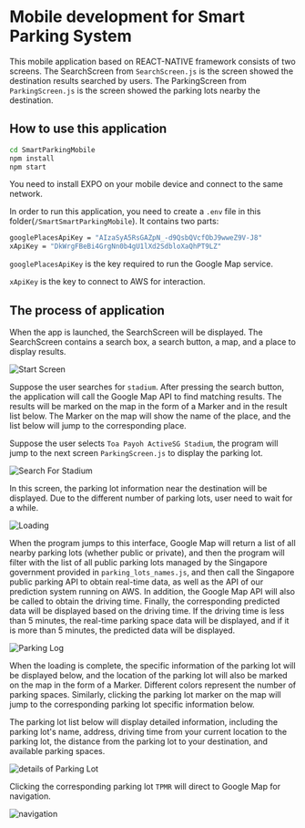 # Mobile development for Smart Parking System

This mobile application based on REACT-NATIVE framework consists of two screens. The SearchScreen from `SearchScreen.js` is the screen showed the destination results searched by users. The ParkingScreen from `ParkingScreen.js` is the screen showed the parking lots nearby the destination.

## How to use this application

```bash
cd SmartParkingMobile
npm install 
npm start
```
You need to install EXPO on your mobile device and connect to the same network.

In order to run this application, you need to create a `.env` file in this folder(`/SmartSmartParkingMobile`). It contains two parts: 

```bash
googlePlacesApiKey = "AIzaSyA5RsGAZpN_-d9QsbQVcfObJ9wweZ9V-J8" 
xApiKey = "DkWrgFBeBi4GrgNn0b4gU1lXd2SdbloXaQhPT9LZ"
```
`googlePlacesApiKey` is the key required to run the Google Map service.

`xApiKey` is the key to connect to AWS for interaction.

## The process of application

When the app is launched, the SearchScreen will be displayed. The SearchScreen contains a search box, a search button, a map, and a place to display results.


![Start Screen](../assets/startScreen.PNG)

Suppose the user searches for `stadium`. After pressing the search button, the application will call the Google Map API to find matching results. The results will be marked on the map in the form of a Marker and in the result list below. The Marker on the map will show the name of the place, and the list below will jump to the corresponding place.

Suppose the user selects `Toa Payoh ActiveSG Stadium`, the program will jump to the next screen `ParkingScreen.js` to display the parking lot.

![Search For Stadium](../assets/searchForStadium.PNG)

In this screen, the parking lot information near the destination will be displayed. Due to the different number of parking lots, user need to wait for a while.

![Loading](../assets/loading.PNG)

When the program jumps to this interface, Google Map will return a list of all nearby parking lots (whether public or private), and then the program will filter with the list of all public parking lots managed by the Singapore government provided in `parking_lots_names.js`, and then call the Singapore public parking API to obtain real-time data, as well as the API of our prediction system running on AWS. In addition, the Google Map API will also be called to obtain the driving time. Finally, the corresponding predicted data will be displayed based on the driving time. If the driving time is less than 5 minutes, the real-time parking space data will be displayed, and if it is more than 5 minutes, the predicted data will be displayed.

![Parking Log](../assets/parkingLot.PNG)

When the loading is complete, the specific information of the parking lot will be displayed below, and the location of the parking lot will also be marked on the map in the form of a Marker. Different colors represent the number of parking spaces. Similarly, clicking the parking lot marker on the map will jump to the corresponding parking lot specific information below.

The parking lot list below will display detailed information, including the parking lot's name, address, driving time from your current location to the parking lot, the distance from the parking lot to your destination, and available parking spaces.

![details of Parking Lot](../assets/detailOfParkingLot.PNG)


Clicking the corresponding parking lot `TPMR` will direct to Google Map for navigation.

![navigation](../assets/navigation.pPNGng)


